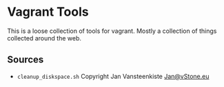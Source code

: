 # Vagrant Tools

This is a loose collection of tools for vagrant. Mostly a collection of things collected around the web.

## Sources

- `cleanup_diskspace.sh` Copyright Jan Vansteenkiste Jan@vStone.eu